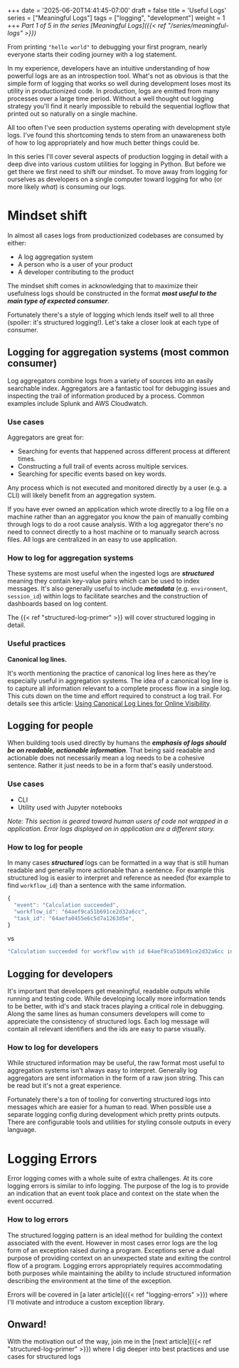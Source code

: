 +++
date = '2025-06-20T14:41:45-07:00'
draft = false
title = 'Useful Logs'
series = ["Meaningful Logs"]
tags = ["logging", "development"]
weight = 1
+++
_Part 1 of 5 in the series [Meaningful Logs]({{< ref "/series/meaningful-logs" >}})_

From printing `"hello world"` to debugging your first program, nearly everyone starts their coding journey with a log statement.

In my experience, developers have an intuitive understanding of how powerful logs are as an introspection tool. What's not as obvious is that the simple form of logging that works so well during development loses most its utility in productionized code. In production, logs are emitted from many processes over a large time period. Without a well thought out logging strategy you'll find it nearly impossible to rebuild the sequential logflow that printed out so naturally on a single machine. 

All too often I've seen production systems operating with development style logs. I've found this shortcoming tends to stem from an unawareness both of how to log appropriately and how much better things could be.

In this series I'll cover several aspects of production logging in detail with a deep dive into various custom utilities for logging in Python. But before we get there we first need to shift our mindset. To move away from logging for ourselves as developers on a single computer toward logging for who (or more likely *what*) is consuming our logs.

# Mindset shift

In almost all cases logs from productionized codebases are consumed by either:

- A log aggregation system
- A person who is a user of your product
- A developer contributing to the product

The mindset shift comes in acknowledging that to maximize their usefulness logs should be constructed in the format ***most useful to the main type of expected consumer***. 

Fortunately there's a style of logging which lends itself well to all three (spoiler: it's structured logging!). Let's take a closer look at each type of consumer.

## **Logging for aggregation systems (most common consumer)**

Log aggregators combine logs from a variety of sources into an easily searchable index. Aggregators are a fantastic tool for debugging issues and inspecting the trail of information produced by a process. Common examples include Splunk and AWS Cloudwatch.

### Use cases

Aggregators are great for:

- Searching for events that happened across different process at different times.
- Constructing a full trail of events across multiple services.
- Searching for specific events based on key words.

Any process which is not executed and monitored directly by a user (e.g. a CLI) will likely benefit from an aggregation system.

If you have ever owned an application which wrote directly to a log file on a machine rather than an aggregator you know the pain of manually combing through logs to do a root cause analysis. With a log aggregator there's no need to connect directly to a host machine or to manually search across files. All logs are centralized in an easy to use application.

### How to log for aggregation systems

These systems are most useful when the ingested logs are ***structured*** meaning they contain key-value pairs which can be used to index messages. It's also generally useful to include ***metadata*** (e.g. `environment`, `session_id`) within logs to facilitate searches and the construction of dashboards based on log content.

The {{< ref "structured-log-primer" >}} will cover structured logging in detail.

### Useful practices

**Canonical log lines.**

It's worth mentioning the practice of canonical log lines here as they're especially useful in aggregation systems. The idea of a canonical log line is to capture all information relevant to a complete process flow in a single log. This cuts down on the time and effort required to construct a log trail. For details see this article: [Using Canonical Log Lines for Online Visibility](https://brandur.org/canonical-log-lines).

## **Logging for people**

When building tools used directly by humans the ***emphasis of logs should be on readable, actionable information***. That being said readable and actionable does not necessarily mean a log needs to be a cohesive sentence. Rather it just needs to be in a form that's easily understood.

### Use cases

- CLI
- Utility used with Jupyter notebooks

*Note: This section is geared toward human users of code not wrapped in a application. Error logs displayed on in application are a different story.*

### How to log for people

In many cases ***structured*** logs can be formatted in a way that is still human readable and generally more actionable than a sentence. For example this structured log is easier to interpret and reference as needed (for example to find `workflow_id`) than a sentence with the same information.

```jsx
{
  "event": "Calculation succeeded",
  "workflow_id": "64aef9ca51b691ce2d32a6cc",
  "task_id": "64aefa0455e6c5d7a1263d5e",
}
```

vs

```bash
"Calculation succeeded for workflow with id 64aef9ca51b691ce2d32a6cc in task 64aefa0455e6c5d7a1263d5e"
```

## **Logging for developers**

It's important that developers get meaningful, readable outputs while running and testing code. While developing locally more information tends to be better, with id's and stack traces playing a critical role in debugging. Along the same lines as human consumers developers will come to appreciate the consistency of structured logs. Each log message will contain all relevant identifiers and the ids are easy to parse visually.

### How to log for developers

While structured information may be useful, the raw format most useful to aggregation systems isn't always easy to interpret. Generally log aggregators are sent information in the form of a raw json string. This can be read but it's not a great experience.

Fortunately there's a ton of tooling for converting structured logs into messages which are easier for a human to read. When possible use a separate logging config during development which pretty prints outputs. There are configurable tools and utilities for styling console outputs in every language.

# **Logging Errors**

Error logging comes with a whole suite of extra challenges. At its core logging errors is similar to info logging. The purpose of the log is to provide an indication that an event took place and context on the state when the event occurred. 

### How to log errors

The structured logging pattern is an ideal method for building the context associated with the event. However in most cases error logs are the log form of an exception raised during a program. Exceptions serve a dual purpose of providing context on an unexpected state and exiting the control flow of a program. Logging errors appropriately requires accommodating both purposes while maintaining the ability to include structured information describing the environment at the time of the exception.

Errors will be covered in [a later article]({{< ref "logging-errors" >}}) where I'll motivate and introduce a custom exception library.

## Onward!

With the motivation out of the way, join me in the [next article]({{< ref "structured-log-primer" >}}) where I dig deeper into best practices and use cases for structured logs
